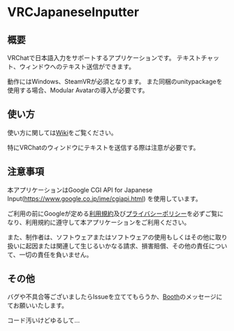 # VRCJapaneseInputter

## 概要

VRChatで日本語入力をサポートするアプリケーションです。
テキストチャット、ウィンドウへのテキスト送信ができます。

動作にはWindows、SteamVRが必須となります。
また同梱のunitypackageを使用する場合、Modular Avatarの導入が必要です。

## 使い方

使い方に関しては[Wiki](https://github.com/tkxp200/VRCJapaneseInputter/wiki)をご覧ください。

特にVRChatのウィンドウにテキストを送信する際は注意が必要です。

## 注意事項

本アプリケーションはGoogle CGI API for Japanese Input(https://www.google.co.jp/ime/cgiapi.html) を使用しています。

ご利用の前にGoogleが定める[利用規約](https://policies.google.com/terms?hl=ja)及び[プライバシーポリシー](https://policies.google.com/privacy?hl=ja)を必ずご覧になり、利用規約に遵守して本アプリケーションをご利用ください。

また、制作者は、ソフトウェアまたはソフトウェアの使用もしくはその他に取り扱いに起因または関連して生じるいかなる請求、損害賠償、その他の責任について、一切の責任を負いません。

## その他

バグや不具合等ございましたらIssueを立ててもらうか、[Booth](https://booth.pm/ja/items/6706426)のメッセージにてお願いいたします。

コード汚いけどゆるして...
